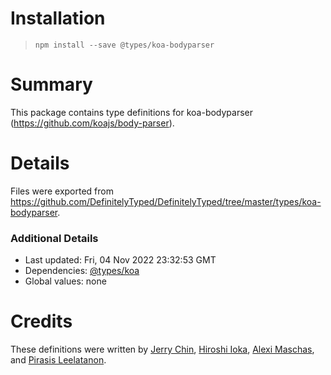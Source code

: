 # Installation
> `npm install --save @types/koa-bodyparser`

# Summary
This package contains type definitions for koa-bodyparser (https://github.com/koajs/body-parser).

# Details
Files were exported from https://github.com/DefinitelyTyped/DefinitelyTyped/tree/master/types/koa-bodyparser.

### Additional Details
 * Last updated: Fri, 04 Nov 2022 23:32:53 GMT
 * Dependencies: [@types/koa](https://npmjs.com/package/@types/koa)
 * Global values: none

# Credits
These definitions were written by [Jerry Chin](https://github.com/hellopao), [Hiroshi Ioka](https://github.com/hirochachacha), [Alexi Maschas](https://github.com/amaschas), and [Pirasis Leelatanon](https://github.com/1pete).

